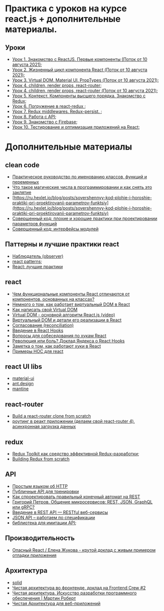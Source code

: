 # Практика с уроков на курсе react.js + дополнительные материалы.


## Уроки

* [Урок 1. Знакомство с ReactJS. Первые компоненты (Поток от 10 августа 2021)](./lesson-1);
* [Урок 2. Жизненный цикл компонента React (Поток от 10 августа 2021)](./lesson-2);
* [Урок 3. Virtual DOM. Material UI. PropTypes (Поток от 10 августа 2021)](./lesson-3);
* [Урок 4. children, render props, react-router](./lesson-4);
* [Урок 4. children, render props, react-router (Поток от 10 августа 2021)](./lesson-4-2);
* [Урок 5. Контекст. Компоненты высшего порядка. Знакомство с Redux](./lesson-5);
* [Урок 6. Погружение в react-redux ](./lesson-6);
* [Урок 7. Redux middlewares. Redux-persist. ](./lesson-7);
* [Урок 8. Работа с API](./lesson-8);
* [Урок 9. Знакомство с Firebase](./lesson-9);
* [Урок 10. Тестирование и оптимизация приложений на React](./lesson-10);

# Дополнительные материалы

## clean code
- [Практическое руководство по именованию классов, функций и переменных](https://ru.hexlet.io/blog/posts/rukovodstvo-po-imenovaniyu-klassov-funktsiy-i-peremennyh)
- [Что такое магические числа в программировании и как снять это заклятие](https://ru.hexlet.io/blog/posts/magic-numbers)
- [https://ru.hexlet.io/blog/posts/sovershennyy-kod-plohie-i-horoshie-praktiki-pri-proektirovanii-parametrov-funktsiy](https://ru.hexlet.io/blog/posts/sovershennyy-kod-plohie-i-horoshie-praktiki-pri-proektirovanii-parametrov-funktsiy)
- [Совершенный код: плохие и хорошие практики при проектировании параметров функций](https://ru.hexlet.io/blog/posts/sovershennyy-kod-yavnye-i-neyavnye-parametry-funktsiy)
- [Совершенный код: интерфейсы модулей](https://ru.hexlet.io/blog/posts/sovershennyy-kod-interfeysy-moduley)

## Паттерны и лучшие практики react
- [Наблюдатель (observer)](https://refactoring.guru/ru/design-patterns/observer)
- [react patterns](https://reactpatterns.com/);
- [React: лучшие практики](https://habr.com/ru/post/541320/)

## react

- [Чем функциональные компоненты React отличаются от компонентов, основанных на классах?](https://habr.com/ru/company/ruvds/blog/444348/)
- [Немного о том, как работает виртуальный DOM в React](https://habr.com/ru/company/macloud/blog/558682/)
- [Как написать свой Virtual DOM](https://amorgunov.com/posts/2020-08-03-create-own-virtual-dom/)
- [Virtual DOM - основной алгоритм React.js (video)](https://youtu.be/gb-93KcTRFo)
- [Виртуальный DOM и детали его реализации в React](https://ru.reactjs.org/docs/faq-internals.html)
- [Согласование (reconciliation)](https://ru.reactjs.org/docs/reconciliation.html)
- [Введение в React Hooks](https://habr.com/ru/post/429712/)
- [Вопросы для собеседования по хукам React](https://habr.com/ru/post/534632/)
- [Революция или боль? Доклад Яндекса о React Hooks](https://habr.com/ru/company/yandex/blog/464071/)
- [Заметка о том, как работают хуки в React](https://habr.com/ru/post/553104/)
- [Примеры HOC для react](https://medium.com/dailyjs/react-composing-higher-order-components-hocs-3a5288e78f55)

## react UI libs

- [material-ui](https://material-ui.com/ru/getting-started/installation/)
- [ant.design](https://ant.design/)
- [mantine](https://mantine.dev/)

## react-router
- [Build a react-router clone from scratch](https://dev.to/thomascullen/build-a-react-router-clone-from-scratch-38dp)
- [роутинг в реакт приложении (делаем свой react-router 4), асинхронная загрузка данных](https://youtu.be/fsC6r_prek8)

## redux

- [Redux Toolkit как средство эффективной Redux-разработки](https://habr.com/ru/company/inobitec/blog/481288/);
- [Building Redux from scratch](https://medium.com/@guokai83524/building-redux-from-scratch-e12eb0e484c8)

## API

- [Простым языком об HTTP](https://habr.com/ru/post/215117/)
- [Публичные API для тренировки](https://github.com/public-apis/public-apis)
- [Как спроектировать правильный конечный автомат на REST](https://ru.hexlet.io/blog/posts/kak-sproektirovat-pravilnyy-konechnyy-avtomat-na-rest)
- [Григорий Петров. Общение микросервисов: REST, JSON, GraphQL или gRPC?](https://youtu.be/o7ogFTMJW1A)
- [Введение в REST API — RESTful веб-сервисы](https://habr.com/ru/post/483202/)
- [JSON API – работаем по спецификации](https://habr.com/ru/company/oleg-bunin/blog/433322/)
- [библиотека для имитации API](https://miragejs.com);


## Производительность

- [Опасный React / Елена Жукова - крутой доклад с живым примером отладки приложения](https://youtu.be/ze4Qve1azA0)

## Архитектура

- [solid](https://ota-solid.vercel.app/)
- [Чистая архитектура во фронтенде, доклад на Frontend Crew #2](https://bespoyasov.ru/blog/clean-architecture-on-frontend/)
- [Чистая архитектура. Искусство разработки программного обеспечения | Мартин Роберт](https://www.ozon.ru/product/chistaya-arhitektura-iskusstvo-razrabotki-programmnogo-obespecheniya-144499396/?sh=y6EO1HcV)
- [Чистая Архитектура для веб-приложений](https://habr.com/ru/post/493430/)
